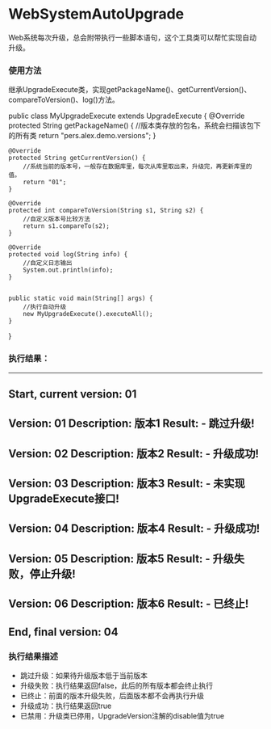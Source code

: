 # WebSystemAutoUpgrade
Web系统每次升级，总会附带执行一些脚本语句，这个工具类可以帮忙实现自动升级。

### 使用方法
继承UpgradeExecute类，实现getPackageName()、getCurrentVersion()、compareToVersion()、log()方法。

public class MyUpgradeExecute extends UpgradeExecute {
    @Override
    protected String getPackageName() {
        //版本类存放的包名，系统会扫描该包下的所有类
        return "pers.alex.demo.versions";
    }

    @Override
    protected String getCurrentVersion() {
        //系统当前的版本号，一般存在数据库里，每次从库里取出来，升级完，再更新库里的值。
        return "01";
    }

    @Override
    protected int compareToVersion(String s1, String s2) {
        //自定义版本号比较方法
        return s1.compareTo(s2);
    }

    @Override
    protected void log(String info) {
        //自定义日志输出
        System.out.println(info);
    }


    public static void main(String[] args) {
        //执行自动升级
        new MyUpgradeExecute().executeAll();
    }
}

### 执行结果：
-----------------------------------------
Start, current version: 01
-----------------------------------------
Version: 01
Description: 版本1
Result:  - 跳过升级!
-----------------------------------------
Version: 02
Description: 版本2
Result:  - 升级成功!
-----------------------------------------
Version: 03
Description: 版本3
Result:  - 未实现UpgradeExecute接口!
-----------------------------------------
Version: 04
Description: 版本4
Result:  - 升级成功!
-----------------------------------------
Version: 05
Description: 版本5
Result:  - 升级失败，停止升级!
-----------------------------------------
Version: 06
Description: 版本6
Result:  - 已终止!
-----------------------------------------
End, final version: 04
-----------------------------------------
### 执行结果描述
- 跳过升级：如果待升级版本低于当前版本
- 升级失败：执行结果返回false，此后的所有版本都会终止执行
- 已终止：前面的版本升级失败，后面版本都不会再执行升级
- 升级成功：执行结果返回true
- 已禁用：升级类已停用，UpgradeVersion注解的disable值为true
